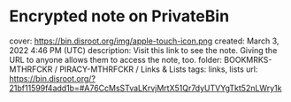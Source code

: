 # Encrypted note on PrivateBin

cover: https://bin.disroot.org/img/apple-touch-icon.png
created: March 3, 2022 4:46 PM (UTC)
description: Visit this link to see the note. Giving the URL to anyone allows them to access the note, too.
folder: BOOKMRKS-MTHRFCKR / PIRACY-MTHRFCKR / Links & Lists
tags: links, lists
url: https://bin.disroot.org/?21bf11599f4add1b=#A76CcMsSTvaLKrvjMrtX51Qr7dyUTVYgTkt52nLWry1k